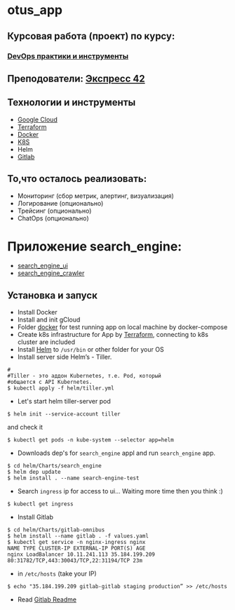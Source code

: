 # otus_app
## Курсовая работа (проект) по курсу:
### [DevOps практики и инструменты](https://otus.ru/lessons/devops-praktiki-i-instrumenty/)
## Преподователи: [Экспресс 42](https://express42.com/)

## Технологии и инструменты
- [Google Cloud](https://console.cloud.google.com)
- [Terraform](https://www.terraform.io/)
- [Docker](https://www.docker.com/)
- [K8S](https://kubernetes.io/)
- Helm
- [Gitlab](https://about.gitlab.com/)

## То,что осталось реализовать:
- Мониторинг (сбор метрик, алертинг, визуализация)
- Логирование (опционально)
- Трейсинг (опционально)
- ChatOps (опционально)

# Приложение search_engine:

- [search_engine_ui](docker/ui/search_engine_ui)
- [search_engine_crawler](docker/crawler/search_engine_crawler)


## Установка и запуск

- Install Docker
- Install and init gCloud
- Folder [docker](./docker) for test running app on local machine by docker-compose
- Create k8s infrastructure for App by [Terraform](./terraform), connecting to k8s cluster are included
- Install [Helm](https://github.com/kubernetes/helm/releases) to `/usr/bin` or other folder for your OS
- Install server side Helm’s - Tiller.
```
#
#Tiller - это аддон Kubernetes, т.е. Pod, который
#общается с API Kubernetes.
$ kubectl apply -f helm/tiller.yml
```
- Let's start helm tiller-server pod
```
$ helm init --service-account tiller
```
and check it
```
$ kubectl get pods -n kube-system --selector app=helm
```

- Downloads dep's for `search_engine` appl and run `search_engine` app.
```
$ cd helm/Charts/search_engine
$ helm dep update
$ helm install . --name search-engine-test
```
- Search `ingress` ip for access to ui... Waiting more time then you think :)
```
$ kubectl get ingress
```
- Install Gitlab
```
$ cd helm/Charts/gitlab-omnibus
$ helm install --name gitlab . -f values.yaml
$ kubectl get service -n nginx-ingress nginx
NAME TYPE CLUSTER-IP EXTERNAL-IP PORT(S) AGE
nginx LoadBalancer 10.11.241.113 35.184.199.209 80:31782/TCP,443:30043/TCP,22:31194/TCP 23m
```
-  in `/etc/hosts` (take your IP)
```
$ echo "35.184.199.209 gitlab-gitlab staging production” >> /etc/hosts
```
- Read [Gitlab Readme](./helm/Charts/gitlab-omnibus/Setting.md)